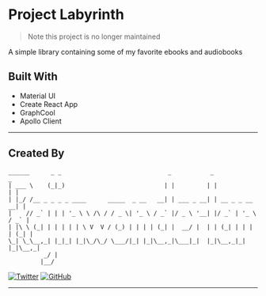 # Project Labyrinth

> Note this project is no longer maintained

A simple library containing some of my favorite ebooks and audiobooks

## Built With

- Material UI
- Create React App
- GraphCool
- Apollo Client

---

## Created By

```
______      _ _                              _           _                 _
| ___ \    (_|_)                            | |         | |               | |
| |_/ /__ _ _ _ _ ____      _____  _ __   __| | ___ _ __| | __ _ _ __   __| |
|    // _` | | | '_ \ \ /\ / / _ \| '_ \ / _` |/ _ \ '__| |/ _` | '_ \ / _` |
| |\ \ (_| | | | | | \ V  V / (_) | | | | (_| |  __/ |  | | (_| | | | | (_| |
\_| \_\__,_| |_|_| |_|\_/\_/ \___/|_| |_|\__,_|\___|_|  |_|\__,_|_| |_|\__,_|
          _/ |
         |__/
```

[![Twitter](https://img.shields.io/twitter/follow/rajinwonderland.svg?label=Twitter&style=for-the-badge)](http://twitter.com/rajinwonderland) [![GitHub](https://img.shields.io/github/followers/rajinwonderland.svg?label=Github&logoColor=purple&style=for-the-badge)](https://github.com/rajinwonderland/repository)

---
